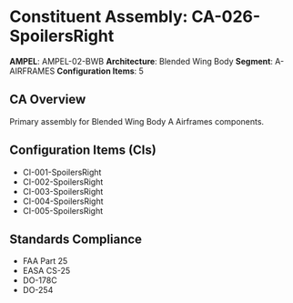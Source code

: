 # Constituent Assembly: CA-026-SpoilersRight

**AMPEL**: AMPEL-02-BWB
**Architecture**: Blended Wing Body
**Segment**: A-AIRFRAMES
**Configuration Items**: 5

## CA Overview
Primary assembly for Blended Wing Body A Airframes components.

## Configuration Items (CIs)
- CI-001-SpoilersRight
- CI-002-SpoilersRight
- CI-003-SpoilersRight
- CI-004-SpoilersRight
- CI-005-SpoilersRight

## Standards Compliance
- FAA Part 25
- EASA CS-25
- DO-178C
- DO-254
